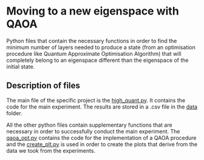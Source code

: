 # Moving to a new eigenspace with QAOA

Python files that contain the necessary functions in order to find the minimum number of layers needed to produce a state (from an 
optimisation procedure like Quantum Approximate Optimisation Algorithm) that will completely belong to an eigenspace different 
than the eigenspace of the initial state.

## Description of files

The main file of the specific project is the [high_quant.py](/high_quant.py). It contains the code for the main experiment. The
results are stored in a .csv file in the [data](/data) folder.

All the other python files contain supplementary functions that are necessary in order to successfully conduct the main 
experiment. The [qaoa_opt.py](/qaoa_opt.py) contains the code for the implementation of a QAOA procedure and the 
[create_plt.py](/create_plt.py) is used in order to create the plots that derive from the data we took from the 
experiments. 
